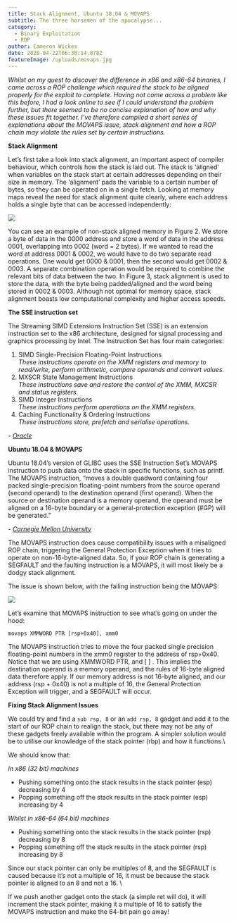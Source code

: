 ```yaml
---
title: Stack Alignment, Ubuntu 18.04 & MOVAPS
subtitle: The three horsemen of the apocalypse...
category:
  - Binary Exploitation
  - ROP
author: Cameron Wickes
date: 2020-04-22T06:30:14.878Z
featureImage: /uploads/movaps.jpg
---
```

*Whilst on my quest to discover the difference in x86 and x86-64 binaries, I came across a ROP challenge which required the stack to be aligned properly for the exploit to complete. Having not come across a problem like this before, I had a look online to see if I could understand the problem further, but there seemed to be no concise explanation of how and why these issues fit together.  I’ve therefore compiled a short series of explanations about the MOVAPS issue, stack alignment and how a ROP chain may violate the rules set by certain instructions.*



**Stack Alignment** 

Let’s first take a look into stack alignment, an important aspect of compiler behaviour, which controls how the stack is laid out. The stack is ‘aligned’ when variables on the stack start at certain addresses depending on their size in memory. The ‘alignment’ pads the variable to a certain number of bytes, so they can be operated on in a single fetch. Looking at memory maps reveal the need for stack alignment quite clearly, where each address holds a single byte that can be accessed independently: 

![](/uploads/stackalignment.jpg)

You can see an example of non-stack aligned memory in Figure 2. We store a byte of data in the 0000 address and store a word of data in the address 0001, overlapping into 0002 (word = 2 bytes).  If we wanted to read the word at address 0001 & 0002, we would have to do two separate read operations. One would get 0000 & 0001, then the second would get 0002 & 0003. A separate combination operation would be required to combine the relevant bits of data between the two. In Figure 3, stack alignment is used to store the data, with the byte being padded/aligned and the word being stored in 0002 & 0003. Although not optimal for memory space, stack alignment boasts low computational complexity and higher access speeds.

**The SSE instruction set** 

The Streaming SIMD Extensions Instruction Set (SSE) is an extension instruction set to the x86 architecture, designed for signal processing and graphics processing by Intel.  The Instruction Set has four main categories:

1. SIMD Single-Precision Floating-Point Instructions \
   *These instructions operate on the XMM registers and memory to read/write, perform arithmetic, compare operands and convert values.*
2. MXSCR State Management Instructions \
   *These instructions save and restore the control of the XMM, MXCSR and status registers.*
3. SIMD Integer Instructions \
   *These instructions perform operations on the XMM registers.*
4. Caching Functionality & Ordering Instructions \
   *These instructions store, prefetch and serialise operations.*

\- *[Oracle](https://docs.oracle.com/cd/E26502_01/html/E28388/eojde.html)*

**Ubuntu 18.04 & MOVAPS**

Ubuntu 18.04’s version of GLIBC uses the SSE Instruction Set’s MOVAPS instruction to push data onto the stack in specific functions, such as printf.  The MOVAPS instruction, “moves a double quadword containing four packed single-precision floating-point numbers from the source operand (second operand) to the destination operand (first operand). When the source or destination operand is a memory operand, the operand must be aligned on a 16-byte boundary or a general-protection exception (#GP) will be generated.”

\- *[Carnegie Mellon University](http://qcd.phys.cmu.edu/QCDcluster/intel/vtune/reference/vc181.htm)*

The MOVAPS instruction does cause compatibility issues with a misaligned ROP chain, triggering the General Protection Exception when it tries to operate on non-16-byte-aligned data. So, if your ROP chain is generating a SEGFAULT and the faulting instruction is a MOVAPS, it will most likely be a dodgy stack alignment. 

The issue is shown below, with the failing instruction being the MOVAPS:

![](/uploads/movaps.jpg)

Let’s examine that MOVAPS instruction to see what’s going on under the hood: 

`movaps XMMWORD PTR [rsp+0x40], xmm0`

The MOVAPS instruction tries to move the four packed single precision floating-point numbers in the xmm0 register to the address of rsp+0x40.  Notice that we are using XMMWORD PTR, and \[ ] . This implies the destination operand is a memory operand, and the rules of 16-byte aligned data therefore apply. If our memory address is not 16-byte aligned, and our address (rsp + 0x40) is not a multiple of 16, the General Protection Exception will trigger, and a SEGFAULT will occur.

**Fixing Stack Alignment Issues** 

We could try and find a `sub rsp, 8` or an `add rsp, 8` gadget and add it to the start of our ROP chain to realign the stack, but there may not be any of these gadgets freely available within the program. A simpler solution would be to utilise our knowledge of the stack pointer (rbp) and how it functions.\

We should know that: 

*In x86 (32 bit) machines*

* Pushing something onto the stack results in the stack pointer (esp) decreasing by 4
* Popping something off the stack results in the stack pointer (esp) increasing by 4

*Whilst in x86-64 (64 bit) machines*

* Pushing something onto the stack results in the stack pointer (rsp) decreasing by 8
* Popping something off the stack results in the stack pointer (rsp) increasing by 8

Since our stack pointer can only be multiples of 8, and the SEGFAULT is caused because it’s not a multiple of 16, it must be because the stack pointer is aligned to an 8 and not a 16. \

If we push another gadget onto the stack (a simple ret will do), it will increment the stack pointer, making it a multiple of 16 to satisfy the MOVAPS instruction and make the 64-bit pain go away!